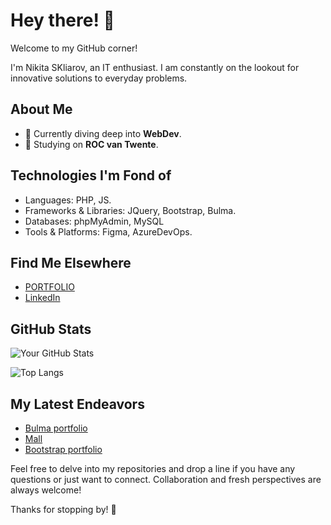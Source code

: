 # Hey there! 👋

Welcome to my GitHub corner!

I'm Nikita SKliarov, an IT enthusiast. I am constantly on the lookout for innovative solutions to everyday problems.

## About Me

- 🌱 Currently diving deep into **WebDev**.
- 💼 Studying on **ROC van Twente**.

## Technologies I'm Fond of

- Languages: PHP, JS.
- Frameworks & Libraries: JQuery, Bootstrap, Bulma.
- Databases: phpMyAdmin, MySQL
- Tools & Platforms: Figma, AzureDevOps.

## Find Me Elsewhere

- [PORTFOLIO](ns-my-portfolio.nl)
- [LinkedIn](https://www.linkedin.com/in/nikita-skliarov-46a2752b1/?locale=uk_UA)

## GitHub Stats

![Your GitHub Stats](https://github-readme-stats.vercel.app/api?username=nikita-skliarov&show_icons=true&theme=radical)

![Top Langs](https://github-readme-stats.vercel.app/api/top-langs/?username=nikita-skliarov&layout=compact&theme=radical)

## My Latest Endeavors

- [Bulma portfolio](https://github.com/Nikita-Skliarov/bulma-portfolio)
- [Mall](https://codecrafters-roc.nl)
- [Bootstrap portfolio](https://github.com/Nikita-Skliarov/bootstrap-portfolio)

Feel free to delve into my repositories and drop a line if you have any questions or just want to connect. Collaboration and fresh perspectives are always welcome!

Thanks for stopping by! 🚀
